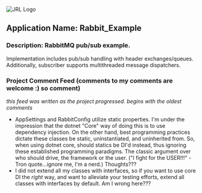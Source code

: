 ![JRL Logo](http://jimmyloforti.com/_common/images/jrl_logo2.png)

## Application Name: Rabbit_Example
### Description: RabbitMQ pub/sub example.

Implementation includes pub/sub handling with header exchanges/queues.
Additionally, subscriber supports multithreaded message dispatchers.






### Project Comment Feed (comments to my comments are welcome :) so comment) ###
_this feed was written as the project progressed. begins with the oldest comments_


* AppSettings and RabbitConfig utilize static properties.  I'm under the impression that the dotnet "Core" way of doing this is to use dependency injection.  On the other hand, best programming practices dictate these classes be static, uninstantiated, and uninherited from.  So, when using dotnet core, should statics be DI'd instead, thus ignoring these established programming paradigms. The classic argument over who should drive, the framework or the user. ("I fight for the USER!!!" -Tron quote...ignore me, I'm a nerd.) Thoughts???
* I did not extend all my classes with interfaces, so if you want to use core DI the _right_ way, and want to alleviate your testing efforts, extend all classes with interfaces by default.  Am I wrong here???



